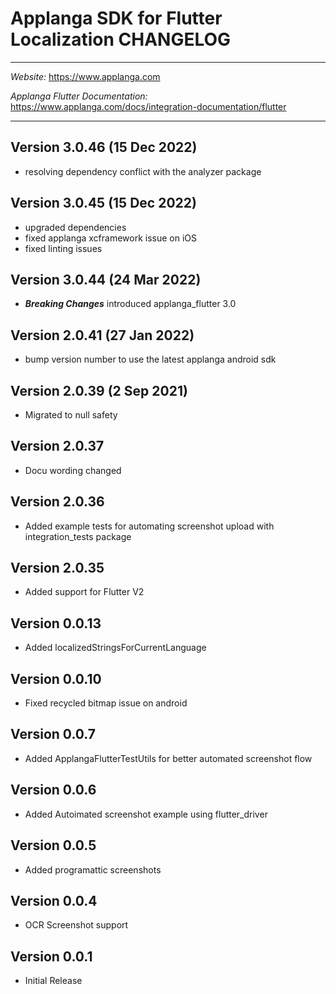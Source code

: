 # Applanga SDK for Flutter Localization CHANGELOG
***
*Website:* https://www.applanga.com

*Applanga Flutter Documentation:* https://www.applanga.com/docs/integration-documentation/flutter
***

## Version 3.0.46 (15 Dec 2022) 
* resolving dependency conflict with the analyzer package

## Version 3.0.45 (15 Dec 2022) 
* upgraded dependencies
* fixed applanga xcframework issue on iOS
* fixed linting issues

## Version 3.0.44 (24 Mar 2022) 
* ___Breaking Changes___ introduced applanga_flutter 3.0 

## Version 2.0.41 (27 Jan 2022) 
* bump version number to use the latest applanga android sdk 

## Version 2.0.39 (2 Sep 2021) 
* Migrated to null safety

## Version 2.0.37
* Docu wording changed

## Version 2.0.36
* Added example tests for automating screenshot upload with integration_tests package

## Version 2.0.35
* Added support for Flutter V2

## Version 0.0.13
* Added localizedStringsForCurrentLanguage

## Version 0.0.10
* Fixed recycled bitmap issue on android

## Version 0.0.7

* Added ApplangaFlutterTestUtils for better automated screenshot flow

## Version 0.0.6

* Added Autoimated screenshot example using flutter_driver

## Version 0.0.5

* Added programattic screenshots

## Version 0.0.4

* OCR Screenshot support


## Version 0.0.1

* Initial Release
